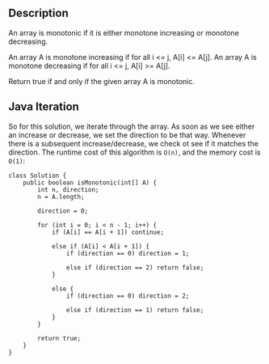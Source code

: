 ## Description

An array is monotonic if it is either monotone increasing or monotone decreasing.

An array A is monotone increasing if for all i <= j, A[i] <= A[j].  An array A is monotone decreasing if for all i <= j, A[i] >= A[j].

Return true if and only if the given array A is monotonic.

## Java Iteration

So for this solution, we iterate through the array. As soon as we see either an increase or decrease, we set the direction to be that way. Whenever there is a subsequent increase/decrease, we check ot see if it matches the direction. The runtime cost of this algorithm is `O(n)`, and the memory cost is `O(1)`:

```
class Solution {
    public boolean isMonotonic(int[] A) {
        int n, direction;
        n = A.length;
        
        direction = 0;
        
        for (int i = 0; i < n - 1; i++) {
            if (A[i] == A[i + 1]) continue;
            
            else if (A[i] < A[i + 1]) {
                if (direction == 0) direction = 1;
                
                else if (direction == 2) return false;
            }
            
            else {
                if (direction == 0) direction = 2;
                
                else if (direction == 1) return false;
            }
        }
        
        return true;
    }
}
```